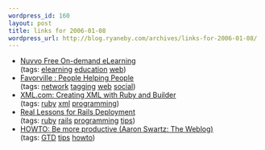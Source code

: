```yaml
--- 
wordpress_id: 160
layout: post
title: links for 2006-01-08
wordpress_url: http://blog.ryaneby.com/archives/links-for-2006-01-08/
---
```

<ul>
	<li>
		<div><a href="http://www.nuvvo.com/">Nuvvo Free On-demand eLearning</a></div>
		<div>(tags: <a href="http://del.icio.us/eby/elearning">elearning</a> <a href="http://del.icio.us/eby/education">education</a> <a href="http://del.icio.us/eby/web">web</a>)</div>
	</li>
	<li>
		<div><a href="http://www.favorville.com/">Favorville : People Helping People</a></div>
		<div>(tags: <a href="http://del.icio.us/eby/network">network</a> <a href="http://del.icio.us/eby/tagging">tagging</a> <a href="http://del.icio.us/eby/web">web</a> <a href="http://del.icio.us/eby/social">social</a>)</div>
	</li>
	<li>
		<div><a href="http://www.xml.com/pub/a/2006/01/04/creating-xml-with-ruby-and-builder.html">XML.com: Creating XML with Ruby and Builder</a></div>
		<div>(tags: <a href="http://del.icio.us/eby/ruby">ruby</a> <a href="http://del.icio.us/eby/xml">xml</a> <a href="http://del.icio.us/eby/programming">programming</a>)</div>
	</li>
	<li>
		<div><a href="http://duncandavidson.com/essay/2005/12/railsdeployment">Real Lessons for Rails Deployment</a></div>
		<div>(tags: <a href="http://del.icio.us/eby/ruby">ruby</a> <a href="http://del.icio.us/eby/rails">rails</a> <a href="http://del.icio.us/eby/programming">programming</a> <a href="http://del.icio.us/eby/tips">tips</a>)</div>
	</li>
	<li>
		<div><a href="http://www.aaronsw.com/weblog/productivity">HOWTO: Be more productive (Aaron Swartz: The Weblog)</a></div>
		<div>(tags: <a href="http://del.icio.us/eby/GTD">GTD</a> <a href="http://del.icio.us/eby/tips">tips</a> <a href="http://del.icio.us/eby/howto">howto</a>)</div>
	</li>
</ul>
